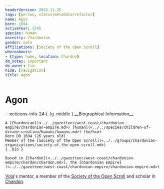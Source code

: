 ```yaml
---
headerVersion: 2023.11.25
tags: [person, status/metadata/refactor]
name: Agon
born: 1694
activeYear: 1745
species: human
ancestry: Chardonian
gender: male
affiliations: [Society of the Open Scroll]
whereabouts:
- {type: home, location: Chardon}
dm_notes: important
dm_owner: tim
hide: [navigation]
title: Agon
---
```

# Agon
<div class="grid cards ext-narrow-margin ext-one-column" markdown>
- :octicons-info-24:{ .lg .middle } __Biographical Information__

    A [Chardonian](<../../gazetteer/west-coast/chardonian-empire/chardonian-empire.md>) [human](<../../species/children-of-divine-creation/humans/humans.md>) (he/him)  
    Born DR 1694 (26 years old)  
    Member of the [Society of the Open Scroll](<../../groups/chardonian-organizations/society-of-the-open-scroll.md>)  
    { .bio }

    Based in [Chardon](<../../gazetteer/west-coast/chardonian-empire/chardon/chardon.md>), the [Chardonian Empire](<../../gazetteer/west-coast/chardonian-empire/chardonian-empire.md>)
</div>




[Vola](<./vola.md>)'s mentor, a member of the [Society of the Open Scroll](<../../groups/chardonian-organizations/society-of-the-open-scroll.md>) and scholar in [Chardon](<../../gazetteer/west-coast/chardonian-empire/chardon/chardon.md>). 

